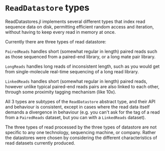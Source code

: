 # `ReadDatastore` types

ReadDatastores.jl implements several different types that index read sequence
data on disk, permitting efficient random access and iteration, without having
to keep every read in memory at once.

Currently there are three types of read datastore:

`PairedReads` handles short (somewhat regular in length) paired reads such as
those sequenced from a paired-end library, or a long mate pair library.

`LongReads` handles long reads of inconsistent length, such as you would get from
single-molecule real-time sequencing of a long read library.

`LinkedReads` handles short (somewhat regular in length) paired reads,
however unlike typical paired-end reads pairs are also linked to each other,
through some proximity tagging mechanism (like 10x).

All 3 types are subtypes of the `ReadDatastore` abstract type, and their API and
behaviour is consistent, except in cases where the read data itself demands a
divergence in behaviour (e.g. you can't ask for the tag of a read from a `PairedReads`
dataset, but you can with a `LinkedReads` dataset).

The three types of read processed by the three types of datastore are not specific
to any one technology, sequencing machine, or company. Rather the datastores 
were chosen by considering the different characteristics of read datasets
currently produced.